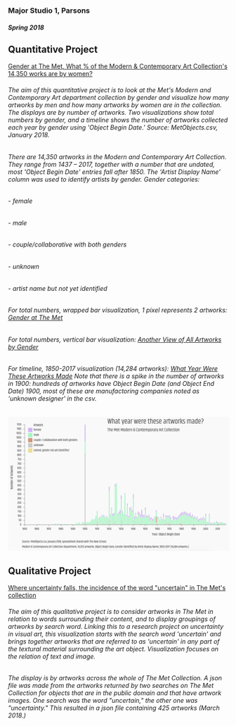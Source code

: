 
### Major Studio 1, Parsons
##### Spring 2018


## Quantitative Project

   [Gender at The Met, What % of the Modern & Contemporary Art Collection's 14,350 works are by women?](https://churc.github.io/MajorStudio1/MetProjects/gender) 
   
###### The aim of this quantitative project is to look at the Met's Modern and Contemporary Art department collection by gender and visualize how many artworks by men and how many artworks by women are in the collection. The displays are by number of artworks. Two visualizations show total numbers by gender, and a timeline shows the number of artworks collected each year by gender using 'Object Begin Date.' Source: MetObjects.csv, January 2018.

###### There are 14,350 artworks in the Modern and Contemporary Art Collection. They range from 1437 – 2017, together with a number that are undated, most 'Object Begin Date' entries fall after 1850. The ‘Artist Display Name’ column was used to identify artists by gender. Gender categories:
######    - female
######    - male
######    - couple/collaborative with both genders
######    - unknown
######    - artist name but not yet identified



###### For total numbers, wrapped bar visualization, 1 pixel represents 2 artworks: [Gender at The Met](https://churc.github.io/MajorStudio1/MetProjects/gender)
###### For total numbers, vertical bar visualization: [Another View of All Artworks by Gender](https://churc.github.io/MajorStudio1/MetProjects/gender#c2)
###### For timeline, 1850-2017 visualization (14,284 artworks):  [What Year Were These Artworks Made](https://churc.github.io/MajorStudio1/MetProjects/gender/#c3) Note that there is a spike in the number of artworks in 1900: hundreds of artworks have Object Begin Date (and Object End Date) 1900, most of these are manufactoring companies noted as 'unknown designer' in the csv.





![by Year](MetProjects/gender/assets/image_timeline.png)






## Qualitative Project


   [Where uncertainty falls, the incidence of the word "uncertain" in The Met's collection](https://churc.github.io/MajorStudio1/MetProjectsQual/uncertainty)


###### The aim of this qualitative project is to consider artworks in The Met in relation to words surrounding their content, and to display groupings of artworks by search word. Linking this to a research project on uncertainty in visual art, this visualization starts with the search word 'uncertain' and brings together artworks that are referred to as 'uncertain' in any part of the textural material surrounding the art object. Visualization focuses on the relation of text and image. 

###### The display is by artworks across the whole of The Met Collection. A json file was made from the artworks returned by two searches on The Met Collection for objects that are in the public domain and that have artwork images. One search was the word "uncertain," the other one was "uncertainty." This resulted in a json file containing 425 artworks (March 2018.)






